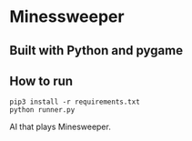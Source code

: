 # Minessweeper

## Built with Python and pygame

## How to run

```
pip3 install -r requirements.txt
python runner.py

```

 AI that plays Minesweeper.
